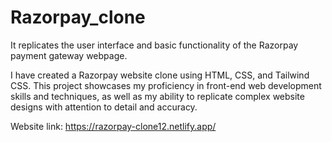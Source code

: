 # Razorpay_clone
It replicates the user interface and basic functionality of the Razorpay payment gateway webpage.

I have created a Razorpay website clone using HTML, CSS, and Tailwind CSS. This project showcases my proficiency in front-end web development skills and techniques, as well as my ability to replicate complex website designs with attention to detail and accuracy.

Website link: https://razorpay-clone12.netlify.app/
